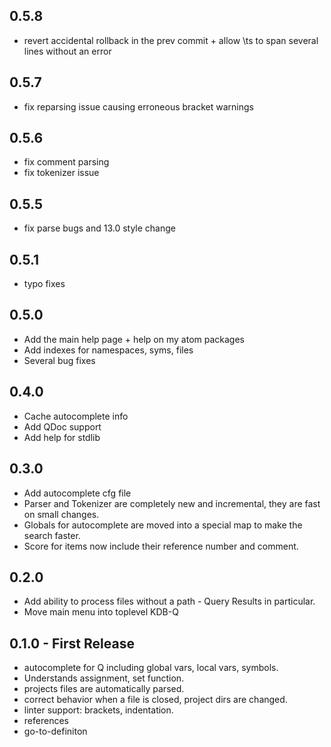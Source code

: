 ## 0.5.8
* revert accidental rollback in the prev commit + allow \ts to span several lines without an error

## 0.5.7
* fix reparsing issue causing erroneous bracket warnings

## 0.5.6
* fix comment parsing
* fix tokenizer issue

## 0.5.5
* fix parse bugs and 13.0 style change

## 0.5.1
* typo fixes

## 0.5.0
* Add the main help page + help on my atom packages
* Add indexes for namespaces, syms, files
* Several bug fixes

## 0.4.0
* Cache autocomplete info
* Add QDoc support
* Add help for stdlib

## 0.3.0
* Add autocomplete cfg file
* Parser and Tokenizer are completely new and incremental, they are fast on small changes.
* Globals for autocomplete are moved into a special map to make the search faster.
* Score for items now include their reference number and comment.

## 0.2.0
* Add ability to process files without a path - Query Results in particular.
* Move main menu into toplevel KDB-Q

## 0.1.0 - First Release
* autocomplete for Q including global vars, local vars, symbols.
* Understands assignment, set function.
* projects files are automatically parsed.
* correct behavior when a file is closed, project dirs are changed.
* linter support: brackets, indentation.
* references
* go-to-definiton
